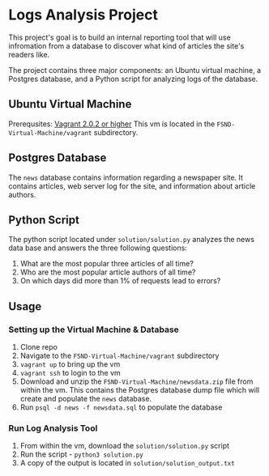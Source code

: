 # Logs Analysis Project
This project's goal is to build an internal reporting tool that will use infromation from a database to discover what kind of articles the site's readers like.

The project contains three major components: an Ubuntu virtual machine, a Postgres database, and a Python script for analyzing logs of the database.

## Ubuntu Virtual Machine
Prerequsites: [Vagrant 2.0.2 or higher](https://www.vagrantup.com/)
This vm is located in the `FSND-Virtual-Machine/vagrant` subdirectory.

## Postgres Database
The `news` database contains information regarding a newspaper site. It contains articles, web server log for the site, and information about article authors.

## Python Script
The python script located under `solution/solution.py` analyzes the news data base and answers the three following questions:

1. What are the most popular three articles of all time?
1. Who are the most popular article authors of all time?
1. On which days did more than 1% of requests lead to errors?

## Usage
### Setting up the Virtual Machine & Database
1. Clone repo
1. Navigate to the `FSND-Virtual-Machine/vagrant` subdirectory
1. `vagrant up` to bring up the vm
1. `vagrant ssh` to login to the vm
1. Download and unzip the `FSND-Virtual-Machine/newsdata.zip` file from within the vm. This contains the Postgres database dump file which will create and populate the `news` database.
1. Run `psql -d news -f newsdata.sql` to populate the database

### Run Log Analysis Tool
1. From within the vm, download the `solution/solution.py` script
1. Run the script - `python3 solution.py`
1. A copy of the output is located in `solution/solution_output.txt`
